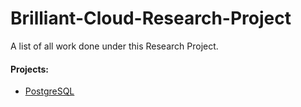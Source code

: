 # Brilliant-Cloud-Research-Project
A list of all work done under this Research Project.

#### Projects:

* [PostgreSQL](https://github.com/Radhima/PostgreSQL)
